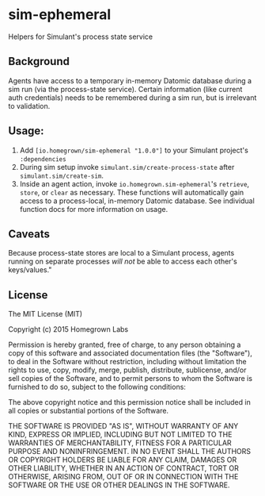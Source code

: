 # sim-ephemeral

Helpers for Simulant's process state service

## Background

Agents have access to a temporary in-memory Datomic database during a sim
run (via the process-state service). Certain information (like current auth
credentials) needs to be remembered during a sim run, but is irrelevant to
validation.

## Usage:

1. Add `[io.homegrown/sim-ephemeral "1.0.0"]` to your Simulant project's
   `:dependencies`
2. During sim setup invoke `simulant.sim/create-process-state` after
   `simulant.sim/create-sim`.
3. Inside an agent action, invoke `io.homegrown.sim-ephemeral`'s `retrieve`,
   `store`, or `clear` as necessary. These functions will automatically gain
   access to a process-local, in-memory Datomic database. See individual
   function docs for more information on usage.

## Caveats

Because process-state stores are local to a Simulant process, agents running
on separate processes *will not* be able to access each other's keys/values."

## License

The MIT License (MIT)

Copyright (c) 2015 Homegrown Labs

Permission is hereby granted, free of charge, to any person obtaining a copy
of this software and associated documentation files (the "Software"), to deal
in the Software without restriction, including without limitation the rights
to use, copy, modify, merge, publish, distribute, sublicense, and/or sell
copies of the Software, and to permit persons to whom the Software is
furnished to do so, subject to the following conditions:

The above copyright notice and this permission notice shall be included in all
copies or substantial portions of the Software.

THE SOFTWARE IS PROVIDED "AS IS", WITHOUT WARRANTY OF ANY KIND, EXPRESS OR
IMPLIED, INCLUDING BUT NOT LIMITED TO THE WARRANTIES OF MERCHANTABILITY,
FITNESS FOR A PARTICULAR PURPOSE AND NONINFRINGEMENT. IN NO EVENT SHALL THE
AUTHORS OR COPYRIGHT HOLDERS BE LIABLE FOR ANY CLAIM, DAMAGES OR OTHER
LIABILITY, WHETHER IN AN ACTION OF CONTRACT, TORT OR OTHERWISE, ARISING FROM,
OUT OF OR IN CONNECTION WITH THE SOFTWARE OR THE USE OR OTHER DEALINGS IN THE
SOFTWARE.


